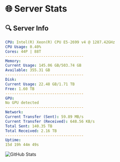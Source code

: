 # 🌐 Server Stats
## 🔍 Server Info
```yaml
CPU: Intel(R) Xeon(R) CPU E5-2699 v4 @ 1287.42GHz
CPU Usage: 0.40%
Cores: 44P | 88T
-----------------------------------
Memory:
Current Usage: 145.06 GB/503.74 GB
Available: 355.31 GB
-----------------------------------
Disk:
Current Usage: 22.48 GB/1.71 TB
Free: 1.60 TB
-----------------------------------
GPU:
No GPU detected
-----------------------------------
Network:
Current Transfer (Sent): 59.89 MB/s
Current Transfer (Received): 648.56 KB/s
Total Sent: 140.35 TB
Total Received: 2.16 TB
-----------------------------------
Uptime:
15d 19h 44m 49s
```
![GitHub Stats](https://img.shields.io/badge/Updated-2025-02-23_18:28:07-blue)